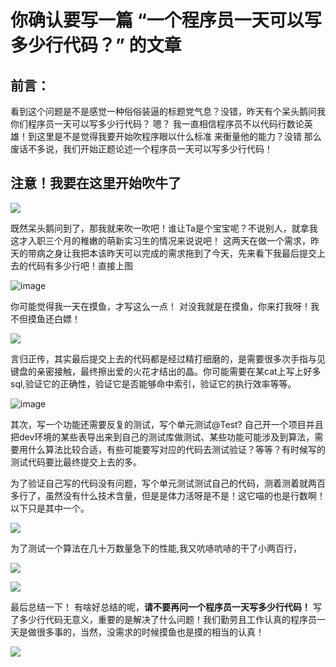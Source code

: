 # 你确认要写一篇 “一个程序员一天可以写多少行代码？” 的文章
## 前言：
看到这个问题是不是感觉一种俗俗装逼的标题党气息？没错，昨天有个呆头鹅问我你们程序员一天可以写多少行代码？ 嗯？ 我一直相信程序员不以代码行数论英雄！到这里是不是觉得我要开始吹程序眼以什么标准
来衡量他的能力？没错 那么废话不多说，我们开始正题论述一个程序员一天可以写多少行代码！

## 注意！我要在这里开始吹牛了

![](https://github.com/ChirisWu/konwlwdge/blob/master/pic/say_impo.jpg)

既然呆头鹅问到了，那我就来吹一吹吧！谁让Ta是个宝宝呢？不说别人，就拿我这才入职三个月的稚嫩的萌新实习生的情况来说说吧！
这两天在做一个需求，昨天的带病之身让我把本该昨天可以完成的需求拖到了今天，先来看下我最后提交上去的代码有多少行吧！直接上图


![image](https://github.com/ChirisWu/konwlwdge/blob/master/pic/7b2841e9876a2bbcd568a69265b6315.png)

你可能觉得我一天在摸鱼，才写这么一点！ 对没我就是在摸鱼，你来打我呀！我不但摸鱼还白嫖！

![](https://github.com/ChirisWu/konwlwdge/blob/master/pic/nerver_seen.jpg)

言归正传，其实最后提交上去的代码都是经过精打细磨的，是需要很多次手指与见键盘的亲密接触，最终擦出爱的火花才结出的晶。你可能需要在某cat上写上好多sql,验证它的正确性，验证它是否能够命中索引，验证它的执行效率等等。

![image](https://github.com/ChirisWu/konwlwdge/blob/master/pic/26c7a71109a09ee7e26a9ede2d9d8d1.png)

其次，写一个功能还需要反复的测试，写个单元测试@Test? 自己开一个项目并且把dev环境的某些表导出来到自己的测试库做测试、某些功能可能涉及到算法，需要用什么算法比较合适，有些可能要写对应的代码去测试验证？等等？有时候写的测试代码要比最终提交上去的多。


为了验证自己写的代码没有问题，写个单元测试测试自己的代码，测着测着就两百多行了，虽然没有什么技术含量，但是是体力活呀是不是！这它喵的也是行数啊！以下只是其中一个。


![](https://github.com/ChirisWu/konwlwdge/blob/master/pic/b5b02d909aaa24e90d3c6286e8a5162.png)



为了测试一个算法在几十万数量急下的性能,我又吭哧吭哧的干了小两百行，


![](https://github.com/ChirisWu/konwlwdge/blob/master/pic/c1044c0cdbcbdea43e87c589d68a797.png)

![](https://github.com/ChirisWu/konwlwdge/blob/master/pic/25861aee6b556b41c51997f403b3503.png)






最后总结一下！
有啥好总结的呢，**请不要再问一个程序员一天写多少行代码！**
写了多少行代码无意义，重要的是解决了什么问题！我们勤劳且工作认真的程序员一天是做很多事的，当然，没需求的时候摸鱼也是摸的相当的认真！



![](https://github.com/ChirisWu/konwlwdge/blob/master/pic/ciya.jpg)




